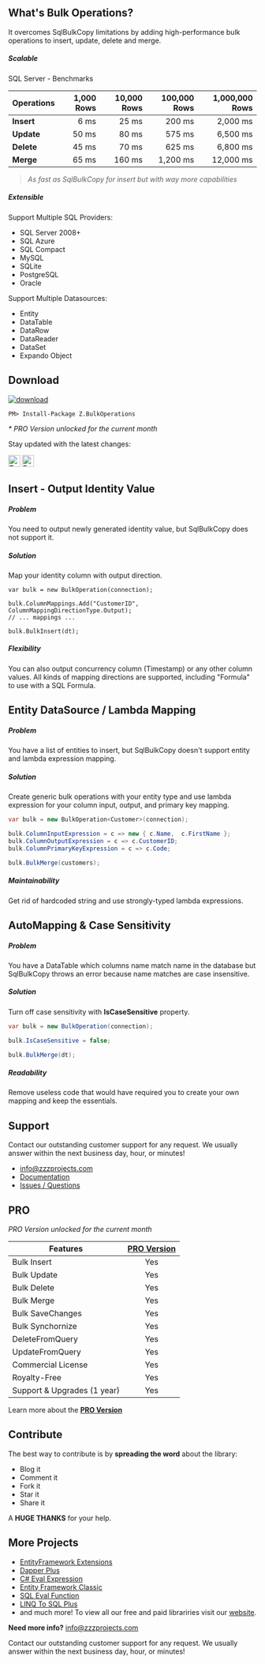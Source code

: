 ## What's Bulk Operations?
It overcomes SqlBulkCopy limitations by adding high-performance bulk operations to insert, update, delete and merge.

##### Scalable
SQL Server - Benchmarks

| Operations | 1,000 Rows | 10,000 Rows | 100,000 Rows | 1,000,000 Rows |
| ---------- | ---------: | ----------: | -----------: | -------------: |
|**Insert**  | 6 ms       | 25 ms       | 200 ms       | 2,000 ms       |
|**Update**  | 50 ms      | 80 ms       | 575 ms       | 6,500 ms       |
|**Delete**  | 45 ms      | 70 ms       | 625 ms       | 6,800 ms       |
|**Merge**   | 65 ms      | 160 ms      | 1,200 ms     | 12,000 ms      |

> _As fast as SqlBulkCopy for insert but with way more capabilities_

##### Extensible
Support Multiple SQL Providers:
- SQL Server 2008+
- SQL Azure
- SQL Compact
- MySQL
- SQLite
- PostgreSQL
- Oracle

Support Multiple Datasources:
- Entity
- DataTable
- DataRow
- DataReader
- DataSet
- Expando Object

## Download
<a href="https://www.nuget.org/packages/Z.BulkOperations/" target="_blank"><img src="https://zzzprojects.github.io/images/nuget/bulk-operations-v.svg" alt="download" /></a>
<a href="https://www.nuget.org/packages/Z.BulkOperations/" target="_blank"><img src="https://zzzprojects.github.io/images/nuget/bulk-operations-d.svg" alt="" /></a>

```
PM> Install-Package Z.BulkOperations
```

_* PRO Version unlocked for the current month_

Stay updated with the latest changes:

<a href="https://twitter.com/zzzprojects" target="_blank"><img src="http://www.zzzprojects.com/images/twitter_follow.png" alt="Twitter Follow" height="24" /></a>
<a href="https://www.facebook.com/zzzprojects/" target="_blank"><img src="http://www.zzzprojects.com/images/facebook_like.png" alt="Facebook Like" height="24" /></a>

## Insert - Output Identity Value

##### Problem
You need to output newly generated identity value, but SqlBulkCopy does not support it.

##### Solution
Map your identity column with output direction.

```
var bulk = new BulkOperation(connection);

bulk.ColumnMappings.Add("CustomerID", ColumnMappingDirectionType.Output);
// ... mappings ...

bulk.BulkInsert(dt);
```

##### Flexibility
You can also output concurrency column (Timestamp) or any other column values. All kinds of mapping directions are supported, including "Formula" to use with a SQL Formula.

## Entity DataSource / Lambda Mapping
##### Problem
You have a list of entities to insert, but SqlBulkCopy doesn't support entity and lambda expression mapping.

##### Solution
Create generic bulk operations with your entity type and use lambda expression for your column input, output, and primary key mapping.

```csharp
var bulk = new BulkOperation<Customer>(connection);

bulk.ColumnInputExpression = c => new { c.Name,  c.FirstName };
bulk.ColumnOutputExpression = c => c.CustomerID;
bulk.ColumnPrimaryKeyExpression = c => c.Code;

bulk.BulkMerge(customers);
```

##### Maintainability
Get rid of hardcoded string and use strongly-typed lambda expressions.

## AutoMapping & Case Sensitivity
##### Problem
You have a DataTable which columns name match name in the database but SqlBulkCopy throws an error because name matches are case insensitive.

##### Solution
Turn off case sensitivity with **IsCaseSensitive** property.

```csharp
var bulk = new BulkOperation(connection);

bulk.IsCaseSensitive = false;

bulk.BulkMerge(dt);
```

##### Readability
Remove useless code that would have required you to create your own mapping and keep the essentials.

## Support
Contact our outstanding customer support for any request. We usually answer within the next business day, hour, or minutes!

- info@zzzprojects.com
- [Documentation](https://github.com/zzzprojects/Bulk-Operations/wiki)
- [Issues / Questions](https://github.com/zzzprojects/Bulk-Operations/issues)

## PRO
_PRO Version unlocked for the current month_

Features                    | [PRO Version](https://bulk-operations.net/#pro)
--------                    | :-------------: |
Bulk Insert                 | Yes
Bulk Update                 | Yes
Bulk Delete                 | Yes
Bulk Merge                  | Yes
Bulk SaveChanges            | Yes
Bulk Synchornize            | Yes
DeleteFromQuery             | Yes
UpdateFromQuery             | Yes
Commercial License          | Yes
Royalty-Free                | Yes
Support & Upgrades (1 year) | Yes

Learn more about the **[PRO Version](https://bulk-operations.net/#pro)**

## Contribute
The best way to contribute is by **spreading the word** about the library:

 - Blog it
 - Comment it
 - Fork it
 - Star it
 - Share it
 
A **HUGE THANKS** for your help.

## More Projects

- [EntityFramework Extensions](https://entityframework-extensions.net/)
- [Dapper Plus](https://dapper-plus.net/)
- [C# Eval Expression](https://eval-expression.net/)
- [Entity Framework Classic](https://entityframework-classic.net/)
- [SQL Eval Function](https://eval-sql.net/)
- [LINQ To SQL Plus](https://linqtosql-plus.net/)
- and much more! 
To view all our free and paid librariries visit our [website](https://zzzprojects.com/).

**Need more info?** info@zzzprojects.com

Contact our outstanding customer support for any request. We usually answer within the next business day, hour, or minutes!
